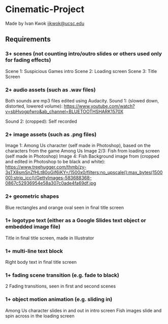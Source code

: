 # Cinematic-Project
Made by Ivan Kwok
ijkwok@ucsc.edu

## Requirements

### 3+ scenes (not counting intro/outro slides or others used only for fading effects)
Scene 1: Suspicious Games intro
Scene 2: Loading screen
Scene 3: Title Screen

### 2+ audio assets (such as .wav files)
Both sounds are mp3 files edited using Audacity.
Sound 1: (slowed down, distorted, lowered volume):
https://www.youtube.com/watch?v=sbHvogpfwro&ab_channel=BLUETOOTHSHARK1570X 

Sound 2: (cropped): Self recorded

### 2+ image assets (such as .png files)
Image 1: Among Us character (self made in Photoshop), based on the characters from the game Among Us
Image 2/3: Fish from loading screen (self made in Photoshop)
Image 4: Fish Background image from (cropped and edited in Photoshop to be black and white): https://www.treehugger.com/thmb/zy-3sTX8smSnZfHLt80oGif6iKY=/1500x0/filters:no_upscale():max_bytes(150000):strip_icc()/GettyImages-583688368-0867c52936954e58a307c0ade4fa69df.jpg 

### 2+ geometric shapes
Blue rectangles and orange oval seen in final title screen

### 1+ logotype text (either as a Google Slides text object or embedded image file)
Title in final title screen, made in Illustrator

### 1+ multi-line text block
Right body text in final title screen

### 1+ fading scene transition (e.g. fade to black)
2 Fading transitions, seen in first and second scenes

### 1+ object motion animation (e.g. sliding in)
Among Us character slides in and out in intro screen
Fish images slide and spin across in the loading screen